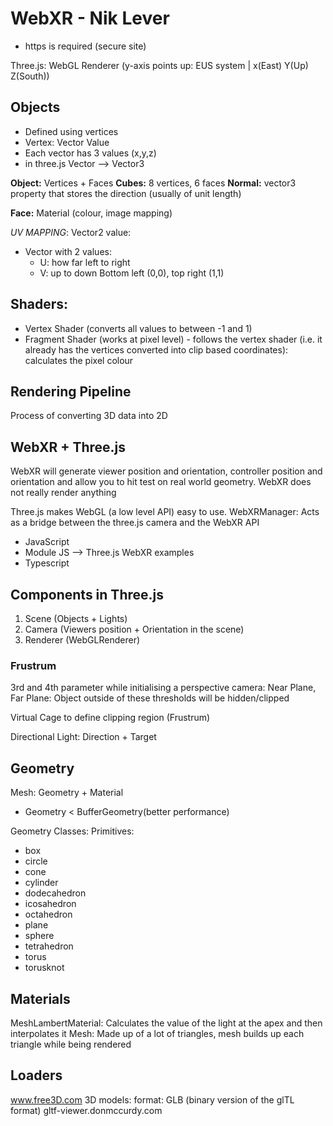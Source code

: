 # WebXR - Nik Lever

- https is required (secure site)

Three.js: WebGL Renderer (y-axis points up: EUS system | x(East) Y(Up) Z(South))

## Objects
- Defined using vertices
- Vertex: Vector Value
- Each vector has 3 values (x,y,z)
- in three.js Vector --> Vector3

**Object:** Vertices + Faces
**Cubes:** 8 vertices, 6 faces
**Normal:** vector3 property that stores the direction (usually of unit length)

**Face:** Material (colour, image mapping)

*UV MAPPING*: Vector2 value:
- Vector with 2 values:
  - U: how far left to right
  - V: up to down
Bottom left (0,0), top right (1,1)

## Shaders:
- Vertex Shader (converts all values to between -1 and 1)
- Fragment Shader (works at pixel level) - follows the vertex shader (i.e. it already has the vertices converted into clip based coordinates): calculates the pixel colour 

## Rendering Pipeline
Process of converting 3D data into 2D

## WebXR + Three.js
WebXR will generate viewer position and orientation, controller position and orientation and allow you to hit test on real world geometry. WebXR does not really render anything

Three.js makes WebGL (a low level API) easy to use. WebXRManager: Acts as a bridge between the three.js camera and the WebXR API
- JavaScript
- Module JS --> Three.js WebXR examples
- Typescript

## Components in Three.js
1. Scene (Objects + Lights)
2. Camera (Viewers position + Orientation in the scene)
3. Renderer (WebGLRenderer)

### Frustrum
3rd and 4th parameter while initialising a perspective camera: Near Plane, Far Plane: Object outside of these thresholds will be hidden/clipped

Virtual Cage to define clipping region (Frustrum)

Directional Light: Direction + Target

## Geometry
Mesh: Geometry + Material
- Geometry < BufferGeometry(better performance)

Geometry Classes: Primitives:
- box
- circle
- cone 
- cylinder
- dodecahedron
- icosahedron
- octahedron
- plane
- sphere
- tetrahedron
- torus
- torusknot

## Materials
MeshLambertMaterial: Calculates the value of the light at the apex and then interpolates it
Mesh: Made up of a lot of triangles, mesh builds up each triangle while being rendered 

## Loaders
www.free3D.com 
3D models: format: GLB (binary version of the glTL format)
gltf-viewer.donmccurdy.com